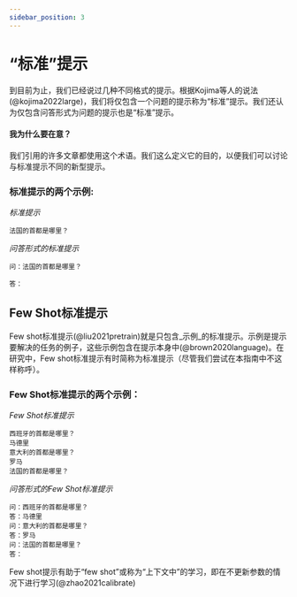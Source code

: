 ```yaml
---
sidebar_position: 3
---
```


#   “标准”提示

到目前为止，我们已经说过几种不同格式的提示。根据Kojima等人的说法(@kojima2022large)，我们将仅包含一个问题的提示称为“标准”提示。我们还认为仅包含问答形式为问题的提示也是“标准”提示。

#### 我为什么要在意？

我们引用的许多文章都使用这个术语。我们这么定义它的目的，以便我们可以讨论与标准提示不同的新型提示。

### 标准提示的两个示例:


_标准提示_
```
法国的首都是哪里？
```

_问答形式的标准提示_
```
问：法国的首都是哪里？

答：
```

## Few Shot标准提示

Few shot标准提示(@liu2021pretrain)就是只包含_示例_的标准提示。示例是提示要解决的任务的例子，这些示例包含在提示本身中(@brown2020language)。在研究中，Few shot标准提示有时简称为标准提示（尽管我们尝试在本指南中不这样称呼）。

### Few Shot标准提示的两个示例：

_Few Shot标准提示_

```
西班牙的首都是哪里？
马德里
意大利的首都是哪里？
罗马
法国的首都是哪里？
```

_问答形式的Few Shot标准提示_
```
问：西班牙的首都是哪里？
答：马德里
问：意大利的首都是哪里？
答：罗马
问：法国的首都是哪里？
答：
```

Few shot提示有助于“few shot”或称为“上下文中”的学习，即在不更新参数的情况下进行学习(@zhao2021calibrate)

